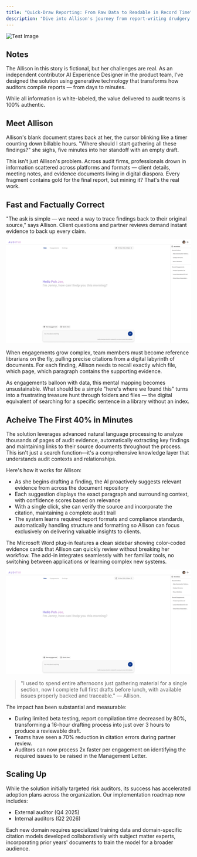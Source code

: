```yaml
---
title: "Quick-Draw Reporting: From Raw Data to Readable in Record Time"
description: "Dive into Allison's journey from report-writing drudgery to deadline-crushing confidence, as smart tools transform her insights into client-ready gold."
---
```


![Test Image](https://sdmntprwestus2.oaiusercontent.com/files/00000000-1938-51f8-a932-9c9af7db9d68/raw?se=2025-03-29T09%3A54%3A55Z&sp=r&sv=2024-08-04&sr=b&scid=c84f479b-f855-57fe-90ae-a6b8d0123856&skoid=dfdaf859-26f6-4fed-affc-1befb5ac1ac2&sktid=a48cca56-e6da-484e-a814-9c849652bcb3&skt=2025-03-29T07%3A38%3A24Z&ske=2025-03-30T07%3A38%3A24Z&sks=b&skv=2024-08-04&sig=uTFb/ropn8dIBz%2BNyafJRP1FhGrf6AsdHHA1ptr39A0%3D)

## Notes
The Allison in this story is fictional, but her challenges are real. As an independent contributor AI Experience Designer in the product team, I've designed the solution using generative technology that transforms how auditors compile reports — from days to minutes.

While all information is white-labeled, the value delivered to audit teams is 100% authentic.

## Meet Allison
Allison's blank document stares back at her, the cursor blinking like a timer counting down billable hours. "Where should I start gathering all these findings?" she sighs, five minutes into her standoff with an empty draft.

This isn't just Allison's problem. Across audit firms, professionals drown in information scattered across platforms and formats — client details, meeting notes, and evidence documents living in digital diaspora. Every fragment contains gold for the final report, but mining it? That's the real work.

## Fast and Factually Correct
"The ask is simple — we need a way to trace findings back to their original source," says Allison. Client questions and partner reviews demand instant evidence to back up every claim.

![Test Image](/public/assets/images/case-studies/quick-draw-reporting/test-image.png/)

When engagements grow complex, team members must become reference librarians on the fly, pulling precise citations from a digital labyrinth of documents. For each finding, Allison needs to recall exactly which file, which page, which paragraph contains the supporting evidence.

As engagements balloon with data, this mental mapping becomes unsustainable. What should be a simple "here's where we found this" turns into a frustrating treasure hunt through folders and files — the digital equivalent of searching for a specific sentence in a library without an index.


## Acheive The First 40% in Minutes
The solution leverages advanced natural language processing to analyze thousands of pages of audit evidence, automatically extracting key findings and maintaining links to their source documents throughout the process. This isn't just a search function—it's a comprehensive knowledge layer that understands audit contexts and relationships.

Here's how it works for Allison:

- As she begins drafting a finding, the AI proactively suggests relevant evidence from across the document repository
- Each suggestion displays the exact paragraph and surrounding context, with confidence scores based on relevance
- With a single click, she can verify the source and incorporate the citation, maintaining a complete audit trail
- The system learns required report formats and compliance standards, automatically handling structure and formatting so Allison can focus exclusively on delivering valuable insights to clients.

The Microsoft Word plug-in features a clean sidebar showing color-coded evidence cards that Allison can quickly review without breaking her workflow. The add-in integrates seamlessly with her familiar tools, no switching between applications or learning complex new systems.

![Test Image](/public/assets/images/case-studies/quick-draw-reporting/test-image.png/)

> "I used to spend entire afternoons just gathering material for a single section, now I complete full first drafts before lunch, with available issues properly backed and traceable." — Allison.

The impact has been substantial and measurable:

- During limited beta testing, report compilation time decreased by 80%, transforming a 16-hour drafting process into just over 3 hours to produce a reviewable draft.
- Teams have seen a 70% reduction in citation errors during partner review.
- Auditors can now process 2x faster per engagement on identifying the required issues to be raised in the Management Letter.

## Scaling Up
While the solution initially targeted risk auditors, its success has accelerated adoption plans across the organization. Our implementation roadmap now includes:

- External auditor (Q4 2025)
- Internal auditors (Q2 2026)

Each new domain requires specialized training data and domain-specific citation models developed collaboratively with subject matter experts, incorporating prior years' documents to train the model for a broader audience.
